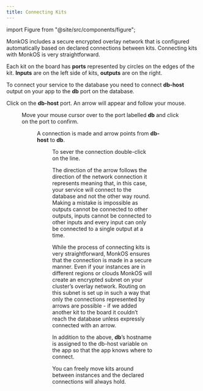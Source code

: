 ```yaml
---
title: Connecting Kits
---
```


import Figure from "@site/src/components/figure";

MonkOS includes a secure encrypted overlay network that is configured automatically based on declared connections between kits. Connecting kits with MonkOS is very straightforward.

Each kit on the board has **ports** represented by circles on the edges of the kit. **Inputs** are on the left side of kits, **outputs** are on the right.

To connect your service to the database you need to connect **db-host** output on your app to the **db** port on the database.

Click on the **db-host** port. An arrow will appear and follow your mouse.

<Figure src="/img/docs/gui/gui33.png" />

Move your mouse cursor over to the port labelled **db** and click on the port to confirm.

<Figure src="/img/docs/gui/gui8.png" />

A connection is made and arrow points from **db-host** to **db**.

<Figure src="/img/docs/gui/gui21.png" />

To sever the connection double-click on the line.

The direction of the arrow follows the direction of the network connection it represents meaning that, in this case, your service will connect to the database and not the other way round. Making a mistake is impossible as outputs cannot be connected to other outputs, inputs cannot be connected to other inputs and every input can only be connected to a single output at a time.

While the process of connecting kits is very straightforward, MonkOS ensures that the connection is made in a secure manner. Even if your instances are in different regions or clouds MonkOS will create an encrypted subnet on your cluster’s overlay network. Routing on this subnet is set up in such a way that only the connections represented by arrows are possible - if we added another kit to the board it couldn’t reach the database unless expressly connected with an arrow.

In addition to the above, **db**’s hostname is assigned to the db-host variable on the app so that the app knows where to connect.

You can freely move kits around between instances and the declared connections will always hold.